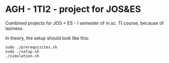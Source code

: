 # AGH - 1TI2 - project for JOS&ES
Combined projects for JOS + ES - I semester of m.sc. TI course, because of laziness.

In theory, the setup should look like this:
```
sudo ./prerequisites.sh
sudo ./setup.sh
./simulation.sh
```
